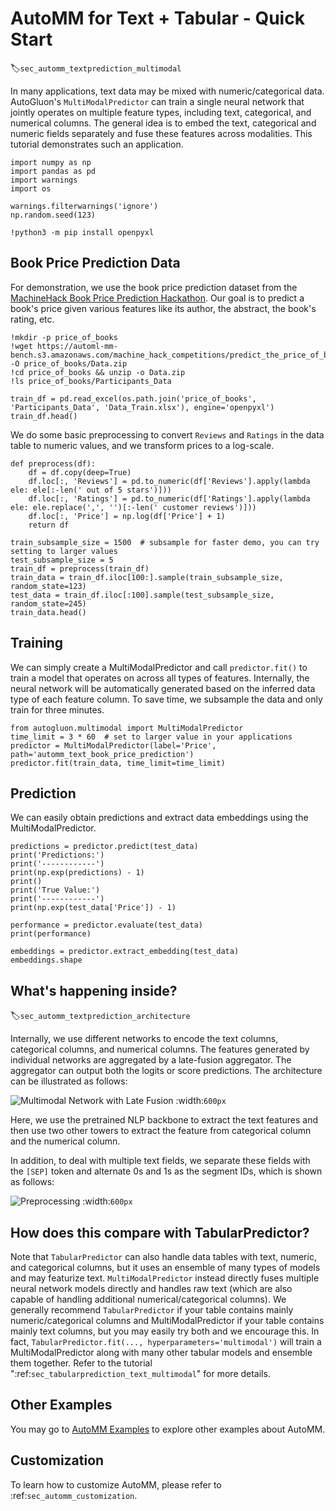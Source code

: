 # AutoMM for Text + Tabular - Quick Start
:label:`sec_automm_textprediction_multimodal`

In many applications, text data may be mixed with numeric/categorical data. 
AutoGluon's `MultiModalPredictor` can train a single neural network that jointly operates on multiple feature types, 
including text, categorical, and numerical columns. The general idea is to embed the text, categorical and numeric fields 
separately and fuse these features across modalities. This tutorial demonstrates such an application.


```{.python .input}
import numpy as np
import pandas as pd
import warnings
import os

warnings.filterwarnings('ignore')
np.random.seed(123)
```

```{.python .input}
!python3 -m pip install openpyxl
```

## Book Price Prediction Data

For demonstration, we use the book price prediction dataset from the [MachineHack Book Price Prediction Hackathon](https://www.machinehack.com/hackathons/predict_the_price_of_books/overview). Our goal is to predict a book's price given various features like its author, the abstract, the book's rating, etc.

```{.python .input}
!mkdir -p price_of_books
!wget https://automl-mm-bench.s3.amazonaws.com/machine_hack_competitions/predict_the_price_of_books/Data.zip -O price_of_books/Data.zip
!cd price_of_books && unzip -o Data.zip
!ls price_of_books/Participants_Data
```

```{.python .input}
train_df = pd.read_excel(os.path.join('price_of_books', 'Participants_Data', 'Data_Train.xlsx'), engine='openpyxl')
train_df.head()
```

We do some basic preprocessing to convert `Reviews` and `Ratings` in the data table to numeric values, and we transform prices to a log-scale.

```{.python .input}
def preprocess(df):
    df = df.copy(deep=True)
    df.loc[:, 'Reviews'] = pd.to_numeric(df['Reviews'].apply(lambda ele: ele[:-len(' out of 5 stars')]))
    df.loc[:, 'Ratings'] = pd.to_numeric(df['Ratings'].apply(lambda ele: ele.replace(',', '')[:-len(' customer reviews')]))
    df.loc[:, 'Price'] = np.log(df['Price'] + 1)
    return df
```

```{.python .input}
train_subsample_size = 1500  # subsample for faster demo, you can try setting to larger values
test_subsample_size = 5
train_df = preprocess(train_df)
train_data = train_df.iloc[100:].sample(train_subsample_size, random_state=123)
test_data = train_df.iloc[:100].sample(test_subsample_size, random_state=245)
train_data.head()
```

## Training

We can simply create a MultiModalPredictor and call `predictor.fit()` to train a model that operates on across all types of features. 
Internally, the neural network will be automatically generated based on the inferred data type of each feature column. 
To save time, we subsample the data and only train for three minutes.


```{.python .input}
from autogluon.multimodal import MultiModalPredictor
time_limit = 3 * 60  # set to larger value in your applications
predictor = MultiModalPredictor(label='Price', path='automm_text_book_price_prediction')
predictor.fit(train_data, time_limit=time_limit)
```

## Prediction

We can easily obtain predictions and extract data embeddings using the MultiModalPredictor.


```{.python .input}
predictions = predictor.predict(test_data)
print('Predictions:')
print('------------')
print(np.exp(predictions) - 1)
print()
print('True Value:')
print('------------')
print(np.exp(test_data['Price']) - 1)

```

```{.python .input}
performance = predictor.evaluate(test_data)
print(performance)
```

```{.python .input}
embeddings = predictor.extract_embedding(test_data)
embeddings.shape
```

## What's happening inside?
:label:`sec_automm_textprediction_architecture`

Internally, we use different networks to encode the text columns, categorical columns, and numerical columns. The features generated by individual networks are aggregated by a late-fusion aggregator. The aggregator can output both the logits or score predictions. The architecture can be illustrated as follows:

![Multimodal Network with Late Fusion](https://autogluon-text-data.s3.amazonaws.com/figures/fuse-late.png)
:width:`600px`

Here, we use the pretrained NLP backbone to extract the text features and then use two other towers to extract the feature from categorical column and the numerical column.

In addition, to deal with multiple text fields, we separate these fields with the `[SEP]` token and alternate 0s and 1s as the segment IDs, which is shown as follows:

![Preprocessing](https://autogluon-text-data.s3.amazonaws.com/figures/preprocess.png)
:width:`600px`

## How does this compare with TabularPredictor?

Note that `TabularPredictor` can also handle data tables with text, numeric, and categorical columns, but it uses an ensemble of many types of models and may featurize text. `MultiModalPredictor` instead directly fuses multiple neural network models directly and handles 
raw text (which are also capable of handling additional numerical/categorical columns). We generally recommend `TabularPredictor` if your table contains mainly numeric/categorical columns and MultiModalPredictor if your table contains mainly text columns, 
but you may easily try both and we encourage this. In fact, `TabularPredictor.fit(..., hyperparameters='multimodal')` will train a MultiModalPredictor along with many other tabular models and ensemble them together. 
Refer to the tutorial ":ref:`sec_tabularprediction_text_multimodal`"  for more details.

## Other Examples

You may go to [AutoMM Examples](https://github.com/awslabs/autogluon/tree/master/examples/automm) to explore other examples about AutoMM.

## Customization
To learn how to customize AutoMM, please refer to :ref:`sec_automm_customization`.

